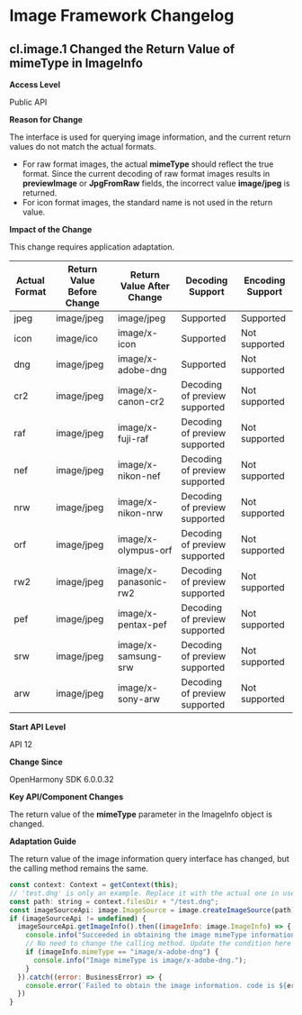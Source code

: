 # Image Framework Changelog

## cl.image.1 Changed the Return Value of mimeType in ImageInfo

**Access Level**

Public API

**Reason for Change**

The interface is used for querying image information, and the current return values do not match the actual formats.
- For raw format images, the actual **mimeType** should reflect the true format. Since the current decoding of raw format images results in **previewImage** or **JpgFromRaw** fields, the incorrect value **image/jpeg** is returned.
- For icon format images, the standard name is not used in the return value.

**Impact of the Change**

This change requires application adaptation.

| Actual Format| Return Value Before Change| Return Value After Change| Decoding Support|Encoding Support|
| --- | --- | --- | --- | --- |
|jpeg|image/jpeg|image/jpeg|Supported|Supported|
|icon|image/ico|image/x-icon|Supported|Not supported|
|dng|image/jpeg|image/x-adobe-dng|Supported|Not supported|
|cr2|image/jpeg|image/x-canon-cr2|Decoding of preview supported|Not supported|
|raf|image/jpeg|image/x-fuji-raf|Decoding of preview supported|Not supported|
|nef|image/jpeg|image/x-nikon-nef|Decoding of preview supported|Not supported|
|nrw|image/jpeg|image/x-nikon-nrw|Decoding of preview supported|Not supported|
|orf|image/jpeg|image/x-olympus-orf|Decoding of preview supported|Not supported|
|rw2|image/jpeg|image/x-panasonic-rw2|Decoding of preview supported|Not supported|
|pef|image/jpeg|image/x-pentax-pef|Decoding of preview supported|Not supported|
|srw|image/jpeg|image/x-samsung-srw|Decoding of preview supported|Not supported|
|arw|image/jpeg|image/x-sony-arw|Decoding of preview supported|Not supported|


**Start API Level**

API 12

**Change Since**

OpenHarmony SDK 6.0.0.32

**Key API/Component Changes**

The return value of the **mimeType** parameter in the ImageInfo object is changed.

**Adaptation Guide**

The return value of the image information query interface has changed, but the calling method remains the same.
```js
const context: Context = getContext(this);
// 'test.dng' is only an example. Replace it with the actual one in use. Otherwise, the imageSource instance fails to be created, and subsequent operations cannot be performed.
const path: string = context.filesDir + "/test.dng";
const imageSourceApi: image.ImageSource = image.createImageSource(path);
if (imageSourceApi != undefined) {
  imageSourceApi.getImageInfo().then((imageInfo: image.ImageInfo) => {
    console.info("Succeeded in obtaining the image mimeType information.");
    // No need to change the calling method. Update the condition here to match the new return value for actual raw formats.
    if (imageInfo.mimeType == "image/x-adobe-dng") {
      console.info("Image mimeType is image/x-adobe-dng.");
    }
  }).catch((error: BusinessError) => {
    console.error(`Failed to obtain the image information. code is ${error.code}, message is ${error.message}`);
  })
}
```
